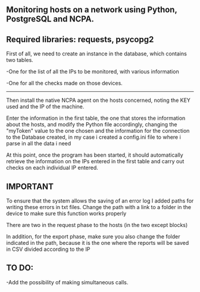 Monitoring hosts on a network using Python, PostgreSQL and NCPA.
------------------------------
Required libraries: requests, psycopg2
-


First of all, we need to create an instance in the database, which contains two tables.

  -One for the list of all the IPs to be monitored, with various information
  
  -One for all the checks made on those devices.

--------------------------

Then install the native NCPA agent on the hosts concerned, noting the KEY used and the IP of the machine.

Enter the information in the first table, the one that stores the information about the hosts, and modify the Python file accordingly, changing the "myToken" value to the one chosen and the information for the connection to the Database created, in my case i created a config.ini file to where i parse in all the data i need

At this point, once the program has been started, it should automatically retrieve the information on the IPs entered in the first table and carry out checks on each individual IP entered.


IMPORTANT
---

To ensure that the system allows the saving of an error log I added paths for writing these errors in txt files. Change the path with a link to a folder in the device to make sure this function works properly

There are two in the request phase to the hosts (in the two except blocks)

In addition, for the export phase, make sure you also change the folder indicated in the path, because it is the one where the reports will be saved in CSV divided according to the IP





TO DO:
-
-Add the possibility of making simultaneous calls.
